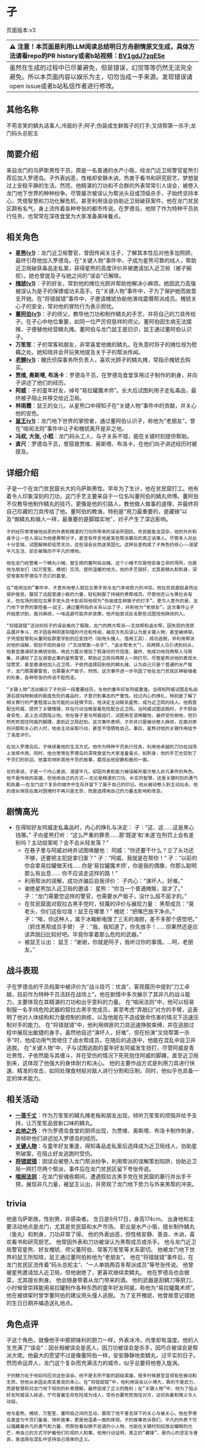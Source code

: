 # 孑
页面版本:v3
 

| :warning: 注意！本页面是利用LLM阅读总结明日方舟剧情原文生成，具体方法请看repo的PR history或者b站视频：[BV1gdJ7zqESe](https://www.bilibili.com/video/BV1gdJ7zqESe/)         |
|:----------------------------|
| 虽然在生成的过程中已尽量避免，但是错误，幻觉等等仍然无法完全避免。所以本页面内容以娱乐为主，切勿当成一手来源。发现错误请open issue或者b站私信作者进行修改。|



## 其他名称
不苟言笑的鳞丸话事人;冷面的孑;阿孑;伪装成生鲜贩子的打手;叉烧帮第一杀手;龙门码头总舵主
## 简要介绍
来自龙门的乌萨斯男性干员，原是一名普通的水产小贩，经龙门近卫局警官星熊引荐后加入罗德岛。孑外表凶恶，性格却安静木讷，热衷于看书和研究厨艺，梦想是过上安稳平静的生活。然而，他精湛的刀功和不合群的外表常常引人误会，被卷入龙门地下世界的种种纷争。尽管屡次被误认为帮派头目或顶级杀手，孑始终坚持本心，凭借智慧和刀功化解危机，甚至利用误会协助近卫局破获案件。他在龙门贫民区颇有名气，身上流传着各种夸张的都市传说。在罗德岛，他除了作为特种干员执行任务，也常常在深夜食堂为大家准备美味餐点。
## 相关角色
-   **[星熊](char_136_hsguma.md)([v1](../chars/char_136_hsguma.md))**：龙门近卫局警官，曾因传闻关注孑，了解其本性后对他多加照顾，最终引荐他加入罗德岛。在“关键人物”事件中，孑成为星熊可靠的线人，帮助近卫局破获毒品走私案，获得星熊的高度评价并被邀请加入近卫局（被孑婉拒）。她也曾提及孑与她之间的“误会”已解除。
-   **[槐琥](char_243_waaifu.md)([v1](../chars/char_243_waaifu.md))**：孑的好友，常到他的摊位光顾并帮助他解决小麻烦。她因武力高强被误认为是孑的保镖或功夫高手。在“关键人物”事件中，孑为了保护她而故意支开她。在“将错就错”事件中，孑邀请槐琥协助他演戏震慑帮派成员。槐琥关心孑的安全，常对他的冒险行为表示担忧。
-   **[董阿伯](extended_char_dong_a_bo.md)([v1](../chars/extended_char_dong_a_bo.md))**：孑的师父，教导他刀功和制作鳞丸的手艺，并将自己的刀具传给孑。在孑心中地位重要，如同一位严厉但慈祥的师父。董阿伯因生病无法摆摊，孑便替他经营鳞丸摊。董阿伯与龙门鼠王是旧识，鼠王通过董阿伯认识孑。
-   **万笙笙**：孑的常客和朋友，非常喜爱他做的鳞丸，在失意时将孑的摊位视为慰藉之处。她知晓并会开玩笑地提及关于孑的帮派传闻。
-   **[老鲤](char_322_lmlee.md)([v1](../chars/char_322_lmlee.md))**：鲤氏侦探事务所负责人，喜欢光顾孑的鳞丸摊，常指示槐琥去购买。
-   **贾维, 奥斯塔, 布洛卡**：罗德岛干员，在罗德岛食堂享用过孑制作的刺身，并向孑讲述了他们的经历。
-   **阿威**：孑的童年好友，绰号“易拉罐魔术师”。长大后试图利用孑走私毒品，最终被孑阻止并移交给近卫局。
-   **林雨霞**：鼠王的女儿，从星熊口中得知孑在“关键人物”事件中的贡献，并关心他的安危。
-   **[鼠王](extended_char_shu_wang.md)([v1](../chars/extended_char_shu_wang.md))**：龙门地下世界的掌控者，通过董阿伯认识孑，称他为“老朋友”，曾在“喧闹法则”事件中让孑和槐琥离开是非之地。
-   **冯叔, 大张, 小嵇**：龙门码头工人，与孑关系不错，能在关键时刻提供帮助。
-   **直尺**：罗德岛干员，曾搭救贾维、奥斯塔、布洛卡，在他们向孑讲述经历时被提及。
## 详细介绍
孑是一个在龙门贫民窟长大的乌萨斯男性。早年为了生计，他在贫民窟打工。他有着令人印象深刻的刀功，这门手艺主要来自于一位名叫董阿伯的鳞丸师傅。董阿伯不仅教导他制作鳞丸的技巧，更像是他的引路人，教他做人做事的道理，并最终将自己珍藏的刀具传给了他。董阿伯的教诲，特别是“用刀最重要的，是藏锋”以及“做鳞丸和做人一样，最重要的是脚踏实地”，对孑产生了深远影响。

    孑的经历常常被他凶恶的外表和精湛的刀功所带来的误会所困扰。贫民窟鱼龙混杂，他的外形和身手让一些人误以为他是黑帮分子，甚至有传言他是某些帮派幕后的真正话事人。尽管本人对此十分苦恼，试图解释却徒劳无功，这些误会反而逐渐固化。这种反差构成了孑角色的核心——渴望平凡生活，却总被推向不平凡的境地。

    他在龙门经营着一个鳞丸小摊，替生病的董阿伯出摊。这个小摊不仅是他安身立命的场所，也是他与朋友们（如万笙笙、槐琥）交流、提供温暖的地方。他的手艺很好，尤其是鳞丸和刺身，深受常客和罗德岛干员们的喜爱。

    在“喧闹法则”事件中，孑意外地卷入叙拉古黑手党与龙门本地势力的冲突。他在贫民窟挺身而出保护居民，展现了远超普通小贩的力量，轻松制服了持械的黑帮成员。尽管他否认与黑社会有关，但在场的叙拉古黑手党头目卡彭却将他视为“伪装成生鲜贩子的打手”。更令人意外的是，龙门地下世界的掌控者——鼠王，通过董阿伯的关系认出了孑，并称他为“老朋友”。这次事件让孑开始意识到，面对麻烦，一味逃避可能并非良策，他开始尝试反击那些试图找他麻烦的人。

    “将错就错”活动则将孑的误会推向了极致。龙门的两大帮派——叉烧帮和卤水帮，因失窃的违禁品展开争斗，而孑因各种阴差阳错的巧合和传闻，被双方先后误认为是关键人物，甚至被绑架。孑凭借智慧和从董阿伯那里学到的应变技巧（如用头撞人、借用工具），成功逃脱，并利用帮派对他的误解，假扮不同的身份（“叉烧帮第一杀手”、“卤水帮老大”），将两帮人马引诱到码头。他甚至邀请好友槐琥协助，用武力展示增加了假身份的可信度。最终，他成功地将两帮人马聚集，并通知了正在调查此事的星熊警官，帮助近卫局将两帮人一网打尽。尽管星熊对他的表现大加赞赏，甚至邀请他加入近卫局，孑依然选择回到他的鳞丸摊，认为自己只是个普通的水产贩子，龙门既需要警官，也需要水产贩子。然而，这次事件进一步巩固了他在龙门贫民区神秘强者的形象，各种夸张的传说不胫而走。

    “关键人物”活动揭示了孑的另一段重要经历，与他的童年好友阿威重逢。当得知阿威试图走私由源石提纯物制成的极度危险的毒品时，孑意识到事态的严重性。经过内心的挣扎，特别是了解了相关罪行的严重程度以及可能的从轻情节后，他决定主动联系星熊，成为近卫局的线人。他假意配合阿威，提供了关键情报，并在行动当晚冒着危险配合近卫局。当阿威试图逃跑时，孑不顾自身安危，追上去试图阻止他。他在巷子里与阿威扭打，试图用言语唤醒他，最终受伤倒地，但仍然死死抱住阿威的脚踝，直到近卫局赶到。这次事件表明，孑并非只是被动卷入麻烦，在面对原则问题和关心的人时，他会主动采取行动，甚至不惜牺牲自己。事后，星熊对他的关键作用给予了高度评价。

    在加入罗德岛后，孑继续着他的生活方式。他作为特种干员执行任务，利用他卓越的刀功在战场上发挥作用。同时，他也常常在罗德岛的深夜食堂为大家准备餐点，如刺身，他的手艺也受到了干员们的欢迎。他喜欢倾听其他干员的故事，展现出他安静和善的一面。

    总的来说，孑是一个内心善良、渴望平凡，却因外表和能力被误解并屡次卷入非凡事件的角色。他不是传统的英雄，但他用自己的方式——无论是精湛的刀功、朴实的智慧，还是关键时刻的勇气和执着——在龙门这个复杂的城市中生存并留下了属于自己的印记。他从被动卷入到主动出击，他的成长体现在面对困境时不再只是无奈，而是选择用自己的力量去影响和改变。
## 剧情高光
*   在得知好友阿威走私毒品时，内心的挣扎与决定：
        孑：“这、这......这是黑心钱哪。”
        孑向星熊打听：“这么严重的罪责......那‘既遂’和‘未遂’在刑罚上会有差别吗？主动投案呢？会不会从轻发落？”
    *   在巷子里与阿威对峙并试图唤醒他：
        阿威：“你还要干什么？立了头功还不够，还要把主犯捉拿归案？”
        孑：“阿威，我就是在帮你！”
        孑：“以前的你会拿易拉罐做天线......你是‘易拉罐魔术师’，你是我的偶像，你那么聪明那么有出息...... 你不应该走这样的路！”
    *   利用帮派的误解，成功诈骗后自我评价：
        孑内心：“演坏人，好难。”
    *   谢绝星熊加入近卫局的邀请：
        星熊：“你当一个普通摊贩，屈才了。”
        孑：“龙门需要您这样的警官，也需要水产贩子，没什么屈不屈才的。”
    *   在贫民窟面对叙拉古黑手党时，轻蔑的评价与展现力量：
        黑帮成员：“臭老头，你们这些垃圾！鼠王在哪里？”
        槐琥：“把嘴巴放干净点。”
        孑：“唉，你这种人，属于冰箱断电馊了三天的海胆，差不多那个感觉吧。”
        （抓住黑帮成员手臂）
        孑：“我、我知道了，你先放手！......但果然还是应该弄脱臼比较好吧。毕竟你拿着那么危险的武器。”
    *   被鼠王认出：
        鼠王：“谢谢，你就是阿孑，我听过你的事情。...呵，老朋友。”
## 战斗表现
孑在罗德岛的干员档案中被评价为“战斗技巧：优良”，客观履历中提到“刀工卓越，目前作为特种干员活跃在战场上”。他在剧情中多次展示了其非凡的战斗能力，主要体现在其精湛的刀功和出乎意料的力量。
    在“喧闹法则”中，他可以轻易制服一名手持危险武器的叙拉古黑手党成员，甚至考虑“弄脱臼”对方的手臂，这表明了他对人体结构和力量控制的熟练，以及他能在不造成致命伤害的情况下迅速压制对手的能力。
    在“将错就错”中，他利用绑匪的刀具迅速挣脱束缚，并在逃脱过程中展现出敏捷的身手。虽然他自述“演坏人，好难”，但在扮演“叉烧帮第一杀手”时，他成功用气势唬住了卤水帮成员。在随后的追逐中，他能在混乱中自卫并逃脱。
    在“关键人物”中，孑与试图逃跑的童年好友阿威发生扭打，尽管阿威是青壮男性，孑依然能与其缠斗，并在受伤的情况下死死抱住阿威的脚踝，直至近卫局到来，这体现了他强大的身体耐力和决心。
    他的主要作战方式是利用刀具进行快速、精准的攻击，如同处理食材般对敌人进行分割和压制。同时，他似乎也具备一定的体术能力。
## 相关活动
-   **[一落千丈](../stories/story_panda_set_1.md)**：作为万笙笙的鳞丸摊老板和朋友出现，倾听万笙笙的烦恼并给予支持，让万笙笙品尝新口味的鳞丸。
-   **[此地之外](../stories/act15d5.md)**：作为罗德岛食堂的厨师出现，为贾维、奥斯塔、布洛卡制作刺身，并倾听他们讲述加入罗德岛的经历。
-   **[关键人物](../stories/story_strong_set_2.md)**：与童年好友重逢，得知毒品走私案后选择成为近卫局线人，协助星熊破案，在阻止好友逃跑时受伤。
-   **[将错就错](../stories/story_strong_set_1.md)**：因误会被卷入龙门帮派纷争，利用帮派的误解策划陷阱，协助近卫局一网打尽两个帮派，事件后在龙门贫民区留下夸张传说。
-   **[喧闹法则](../stories/act5d0.md)**：在龙门安魂夜期间，遭遇叙拉古黑手党在贫民窟的暴行并出手干预，展现非凡力量，被鼠王认出，并旁观了龙门地下势力与外来黑帮的冲突。
## trivia
他是乌萨斯族，性别男，非感染者。
    生日是9月17日，身高174cm。
    出身地和主要活动地点是龙门，尤其是贫民窟和水产市场。
    职业是水产小贩，擅长制作鳞丸（鱼丸）和刺身，刀功非常了得。
    他的外表凶恶，但性格安静、善良、木讷，喜欢看书和研究厨艺。
    他常因外表和刀功被误认为黑帮成员或杀手。
    他与龙门近卫局警官星熊、好友槐琥、师父董阿伯、常客万笙笙等关系密切。
    他被龙门地下世界的鼠王所知晓，鼠王通过董阿伯称他为“老朋友”。
    他在“将错就错”事件后，在龙门贫民区流传着“码头总舵主”、“一人单挑两百多帮派成员”等夸张传说。
    他曾被星熊邀请加入近卫局，但他谢绝了，更喜欢继续卖鳞丸。
    他在罗德岛也会做菜，尤其擅长刺身。
    他会随身带着从龙门带来的酒。
    他的武器是刮鳞刀等厨刀。
    小时候曾崇拜能用易拉罐制作各种东西的童年好友阿威，称他为“易拉罐魔术师”。
    他在被绑架时曾学董阿伯的建议用头撞人逃脱。
    为了支开槐琥，他曾故意记错她的生日日期并编造送礼地点。
## 角色点评
孑这个角色，就像他手中那把锋利的厨刀一样，外表冰冷，内里却有温度。他的人生充满了“误会”：因长相被误会是恶人，因刀功被误会是杀手，因巧合被误会是帮派大佬。他最大的愿望不过是像董阿伯一样，安安静静地卖鳞丸，过平实的日子。然而命运弄人，龙门这个复杂而充满活力的城市，似乎总要将他卷入旋涡。

    孑的魅力在于他如何应对这些误会。他不是无所不能的超级英雄，很多时候甚至显得有些被动和无奈。但他从未因此改变善良的本心。在“将错就错”中，他利用误会以小博大，靠的不是武力，而是智慧和对龙门地下规则的朴素理解，最终促成了正义的胜利；在“关键人物”中，他为了阻止好友阿威误入歧途，宁可冒着生命危险成为线人，受伤也要死死拖住对方，这份执着和情义令人动容。

    他与星熊、槐琥、万笙笙、董阿伯之间的互动，展现了他不善言辞下的关心与被关心。他在罗德岛食堂为干员们备餐、倾听故事，更是他温柔一面的体现。孑的故事告诉我们，平凡的外表下可以蕴藏着非凡的勇气和力量，而那些看似微不足道的小人物，也能在关键时刻绽放出耀眼的光芒，用自己的方式守护着他们珍视的人和事。他用行动证明，真正的“藏锋”，是内心的坚定与善良，是选择在混乱中坚持自己简单的正义。